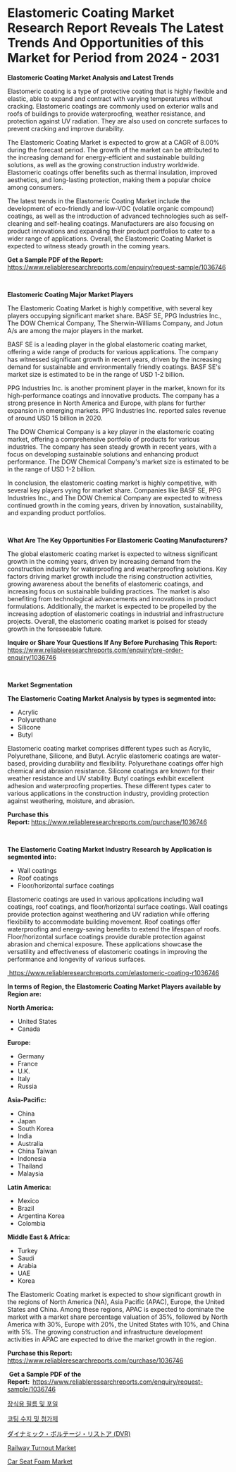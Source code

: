 <p><h1>Elastomeric Coating Market Research Report Reveals The Latest Trends And Opportunities of this Market for Period from 2024 - 2031</h1></p><p><strong>Elastomeric Coating Market Analysis and Latest Trends</strong></p>
<p><p>Elastomeric coating is a type of protective coating that is highly flexible and elastic, able to expand and contract with varying temperatures without cracking. Elastomeric coatings are commonly used on exterior walls and roofs of buildings to provide waterproofing, weather resistance, and protection against UV radiation. They are also used on concrete surfaces to prevent cracking and improve durability.</p><p>The Elastomeric Coating Market is expected to grow at a CAGR of 8.00% during the forecast period. The growth of the market can be attributed to the increasing demand for energy-efficient and sustainable building solutions, as well as the growing construction industry worldwide. Elastomeric coatings offer benefits such as thermal insulation, improved aesthetics, and long-lasting protection, making them a popular choice among consumers.</p><p>The latest trends in the Elastomeric Coating Market include the development of eco-friendly and low-VOC (volatile organic compound) coatings, as well as the introduction of advanced technologies such as self-cleaning and self-healing coatings. Manufacturers are also focusing on product innovations and expanding their product portfolios to cater to a wider range of applications. Overall, the Elastomeric Coating Market is expected to witness steady growth in the coming years.</p></p>
<p><strong>Get a Sample PDF of the Report:&nbsp;</strong> <a href="https://www.reliableresearchreports.com/enquiry/request-sample/1036746">https://www.reliableresearchreports.com/enquiry/request-sample/1036746</a></p>
<p>&nbsp;</p>
<p><strong>Elastomeric Coating Major Market Players</strong></p>
<p><p>The Elastomeric Coating Market is highly competitive, with several key players occupying significant market share. BASF SE, PPG Industries Inc., The DOW Chemical Company, The Sherwin-Williams Company, and Jotun A/s are among the major players in the market.</p><p>BASF SE is a leading player in the global elastomeric coating market, offering a wide range of products for various applications. The company has witnessed significant growth in recent years, driven by the increasing demand for sustainable and environmentally friendly coatings. BASF SE's market size is estimated to be in the range of USD 1-2 billion.</p><p>PPG Industries Inc. is another prominent player in the market, known for its high-performance coatings and innovative products. The company has a strong presence in North America and Europe, with plans for further expansion in emerging markets. PPG Industries Inc. reported sales revenue of around USD 15 billion in 2020.</p><p>The DOW Chemical Company is a key player in the elastomeric coating market, offering a comprehensive portfolio of products for various industries. The company has seen steady growth in recent years, with a focus on developing sustainable solutions and enhancing product performance. The DOW Chemical Company's market size is estimated to be in the range of USD 1-2 billion.</p><p>In conclusion, the elastomeric coating market is highly competitive, with several key players vying for market share. Companies like BASF SE, PPG Industries Inc., and The DOW Chemical Company are expected to witness continued growth in the coming years, driven by innovation, sustainability, and expanding product portfolios.</p></p>
<p>&nbsp;</p>
<p><strong>What Are The Key Opportunities For Elastomeric Coating Manufacturers?</strong></p>
<p><p>The global elastomeric coating market is expected to witness significant growth in the coming years, driven by increasing demand from the construction industry for waterproofing and weatherproofing solutions. Key factors driving market growth include the rising construction activities, growing awareness about the benefits of elastomeric coatings, and increasing focus on sustainable building practices. The market is also benefiting from technological advancements and innovations in product formulations. Additionally, the market is expected to be propelled by the increasing adoption of elastomeric coatings in industrial and infrastructure projects. Overall, the elastomeric coating market is poised for steady growth in the foreseeable future.</p></p>
<p><strong>Inquire or Share Your Questions If Any Before Purchasing This Report:</strong> <a href="https://www.reliableresearchreports.com/enquiry/pre-order-enquiry/1036746">https://www.reliableresearchreports.com/enquiry/pre-order-enquiry/1036746</a></p>
<p>&nbsp;</p>
<p><strong>Market Segmentation</strong></p>
<p><strong>The Elastomeric Coating Market Analysis by types is segmented into:</strong></p>
<p><ul><li>Acrylic</li><li>Polyurethane</li><li>Silicone</li><li>Butyl</li></ul></p>
<p><p>Elastomeric coating market comprises different types such as Acrylic, Polyurethane, Silicone, and Butyl. Acrylic elastomeric coatings are water-based, providing durability and flexibility. Polyurethane coatings offer high chemical and abrasion resistance. Silicone coatings are known for their weather resistance and UV stability. Butyl coatings exhibit excellent adhesion and waterproofing properties. These different types cater to various applications in the construction industry, providing protection against weathering, moisture, and abrasion.</p></p>
<p><strong>Purchase this Report:&nbsp;</strong><a href="https://www.reliableresearchreports.com/purchase/1036746">https://www.reliableresearchreports.com/purchase/1036746</a></p>
<p>&nbsp;</p>
<p><strong>The Elastomeric Coating Market Industry Research by Application is segmented into:</strong></p>
<p><ul><li>Wall coatings</li><li>Roof coatings</li><li>Floor/horizontal surface coatings</li></ul></p>
<p><p>Elastomeric coatings are used in various applications including wall coatings, roof coatings, and floor/horizontal surface coatings. Wall coatings provide protection against weathering and UV radiation while offering flexibility to accommodate building movement. Roof coatings offer waterproofing and energy-saving benefits to extend the lifespan of roofs. Floor/horizontal surface coatings provide durable protection against abrasion and chemical exposure. These applications showcase the versatility and effectiveness of elastomeric coatings in improving the performance and longevity of various surfaces.</p></p>
<p><a href="https://www.reliableresearchreports.com/elastomeric-coating-r1036746">&nbsp;https://www.reliableresearchreports.com/elastomeric-coating-r1036746</a></p>
<p><strong>In terms of Region, the Elastomeric Coating Market Players available by Region are:</strong></p>
<p>
    <p> <strong> North America: </strong>
        <ul>
            <li>United States</li>
            <li>Canada</li>
        </ul>
        </p> 
    <p> <strong> Europe: </strong>
        <ul>
            <li>Germany</li>
            <li>France</li>
            <li>U.K.</li>
            <li>Italy</li>
            <li>Russia</li>
        </ul>
        </p> 
    <p> <strong> Asia-Pacific: </strong>
        <ul>
            <li>China</li>
            <li>Japan</li>
            <li>South Korea</li>
            <li>India</li>
            <li>Australia</li>
            <li>China Taiwan</li>
            <li>Indonesia</li>
            <li>Thailand</li>
            <li>Malaysia</li>
        </ul>
        </p> 
    <p> <strong> Latin America: </strong>
        <ul>
            <li>Mexico</li>
            <li>Brazil</li>
            <li>Argentina Korea</li>
            <li>Colombia</li>
        </ul>
        </p> 
    <p> <strong> Middle East & Africa: </strong>
        <ul>
            <li>Turkey</li>
            <li>Saudi</li>
            <li>Arabia</li>
            <li>UAE</li>
            <li>Korea</li>
        </ul>
    </p>
    </p>
<p><p>The Elastomeric Coating market is expected to show significant growth in the regions of North America (NA), Asia Pacific (APAC), Europe, the United States and China. Among these regions, APAC is expected to dominate the market with a market share percentage valuation of 35%, followed by North America with 30%, Europe with 20%, the United States with 10%, and China with 5%. The growing construction and infrastructure development activities in APAC are expected to drive the market growth in the region.</p></p>
<p><strong>Purchase this Report: </strong><a href="https://www.reliableresearchreports.com/purchase/1036746">https://www.reliableresearchreports.com/purchase/1036746</a></p>
<p>&nbsp;<strong>Get a Sample PDF of the Report:&nbsp;&nbsp;</strong><a href="https://www.reliableresearchreports.com/enquiry/request-sample/1036746">https://www.reliableresearchreports.com/enquiry/request-sample/1036746</a></p>
<p><strong></strong></p>
<p><p><a href="https://github.com/RickyMetzDVM/Market-Research-Report-List-1/blob/main/5339091115948.md">장식용 필름 및 포일</a></p><p><a href="https://github.com/naiemislamrayan2/Market-Research-Report-List-1/blob/main/9037744115949.md">코팅 수지 및 첨가제</a></p><p><a href="https://github.com/JessKilback/Market-Research-Report-List-1/blob/main/3858234128608.md">ダイナミック・ボルテージ・リストア (DVR)</a></p><p><a href="https://github.com/ashman753/Market-Research-Report-List-1/blob/main/railway-turnout-market.md">Railway Turnout Market</a></p><p><a href="https://github.com/LibbySpencer2018/Market-Research-Report-List-1/blob/main/car-seat-foam-market.md">Car Seat Foam Market</a></p></p>